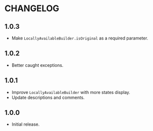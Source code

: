 # CHANGELOG

## 1.0.3

* Make `LocallyAvailableBuilder.isOriginal` as a required parameter.

## 1.0.2

* Better caught exceptions.

## 1.0.1

* Improve `LocallyAvailableBuilder` with more states display.
* Update descriptions and comments.

## 1.0.0

* Initial release.
